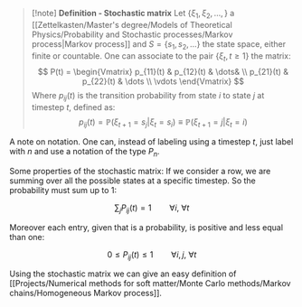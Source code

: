 >[!note] **Definition - Stochastic matrix**
>Let $\{\xi_1, \xi_2, \dots, \}$ a [[Zettelkasten/Master's degree/Models of Theoretical Physics/Probability and Stochastic processes/Markov process|Markov process]] and $S = \{ s_1, s_2 , \dots\}$ the state space, either finite or countable.
One can associate to the pair $\{ \xi_t , t\geq 1\}$ the matrix:
>$$ P(t) = 
\begin{Vmatrix}
p_{11}(t) & p_{12}(t) & \dots& \\
p_{21}(t) & p_{22}(t) & \dots \\
\vdots
\end{Vmatrix} $$
Where $p_{ij}(t)$ is the transition probability from state $i$ to state $j$ at timestep $t$, defined as:
$$ p_{ij}(t) = \mathbb{P}(\xi_{t+1}=s_j|\xi_t= s_i) \equiv \mathbb{P}(\xi_{t+1}=j|\xi_t= i) $$

A note on notation.
One can, instead of labeling using a timestep $t$, just label with $n$ and use a notation of the type $P_n$.

Some properties of the stochastic matrix:
If we consider a row, we are summing over all the possible states at a specific timestep. So the probability must sum up to 1:

$$ \sum_jP_{ij}(t)=1\qquad \forall i, \ \forall t$$

Moreover each entry, given that is a probability, is positive and less equal than one:

$$ 0\leq P_{ij}(t) \leq 1\qquad \forall i,j,\ \forall t $$


Using the stochastic matrix we can give an easy definition of [[Projects/Numerical methods for soft matter/Monte Carlo methods/Markov chains/Homogeneous Markov process]].